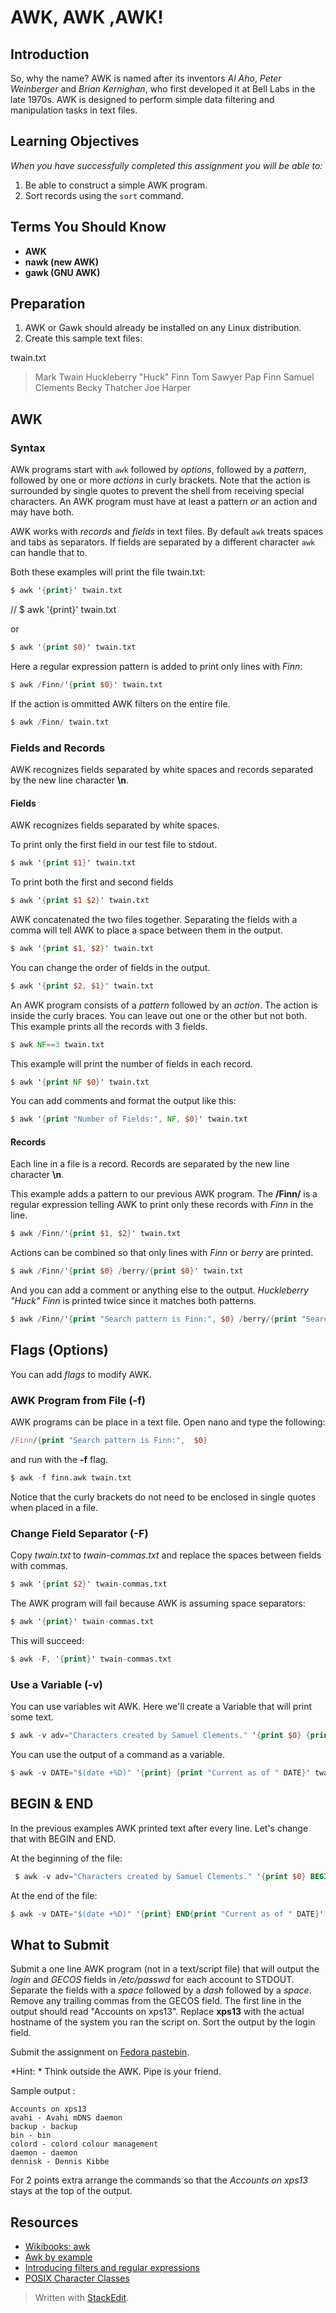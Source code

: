 # AWK, AWK ,AWK!

## Introduction

So, why the name? AWK is named after its inventors *Al Aho*, *Peter Weinberger* and *Brian Kernighan*, who first developed it at Bell Labs in the late 1970s. AWK is designed to perform simple data filtering and manipulation tasks in text files.

## Learning Objectives

*When you have successfully completed this assignment you will be able to:*

1. Be able to construct a simple AWK program.
2. Sort records using the `sort` command.

## Terms You Should Know

- **AWK**
- **nawk (new AWK)**
- **gawk (GNU AWK)**

## Preparation

1. AWK or Gawk should already be installed on any Linux distribution.
2. Create this sample text files:

twain.txt

  >Mark Twain
  Huckleberry "Huck" Finn
  Tom Sawyer
  Pap Finn
  Samuel Clements
  Becky Thatcher
  Joe Harper

## AWK

### Syntax

AWk programs start with `awk` followed by *options*, followed by a *pattern*, followed by one or more *actions* in curly brackets. Note that the action is surrounded by single quotes to prevent the shell from receiving special characters. An AWK program must have at least a pattern *or* an action and may have both.

AWK works with *records* and *fields* in text files. By default `awk` treats spaces and tabs as separators. If fields are separated by a different character `awk` can handle that to.

Both these examples will print the file twain.txt:

``` awk
$ awk '{print}' twain.txt
```

// $ awk '{print}' twain.txt

or

```awk
$ awk '{print $0}' twain.txt
```

Here a regular expression pattern is added to print only lines with *Finn*:

```awk
$ awk /Finn/'{print $0}' twain.txt
```

If the action is ommitted AWK filters on the entire file.
 
```awk 
$ awk /Finn/ twain.txt
```

### Fields and Records

AWK recognizes fields separated by white spaces and records separated by the new line character **\n**.

#### Fields

AWK recognizes fields separated by white spaces.

To print only the first field in our test file to stdout.

```awk
$ awk '{print $1}' twain.txt
```

To print both the first and second fields

```awk
$ awk '{print $1 $2}' twain.txt
```

AWK concatenated the two files together. Separating the fields with a comma will tell AWK to place a space between them in the output.

```awk
$ awk '{print $1, $2}' twain.txt
```
You can change the order of fields in the output.

```awk
$ awk '{print $2, $1}' twain.txt
```

An AWK program consists of a *pattern* followed by an *action*. The action is inside the curly braces. You can leave out one or the other but not both. This example prints all the records with 3 fields.

```awk
$ awk NF==3 twain.txt
```

This example will print the number of fields in each record.

```awk
$ awk '{print NF $0}' twain.txt
```

You can add comments and format the output like this:

```awk
$ awk '{print "Number of Fields:", NF, $0}' twain.txt
```

#### Records

Each line in a file is a record. Records are separated by the new line character **\n**.

This example adds a pattern to our previous AWK program. The **/Finn/** is a regular expression telling AWK to print only these records with *Finn* in the line.

```awk
$ awk /Finn/'{print $1, $2}' twain.txt
```
 
Actions can be combined so that only lines with *Finn* or *berry* are printed.

```awk
$ awk /Finn/'{print $0} /berry/{print $0}' twain.txt
```

And you can add a comment or anything else to the output. *Huckleberry "Huck" Finn* is printed twice since it matches both patterns.

```awk
$ awk /Finn/'{print "Search pattern is Finn:", $0} /berry/{print "Search patter is berry:", $0}' twain.txt
```

## Flags (Options)

You can add *flags* to modify AWK.

### AWK Program from File (-f)

AWK programs can be place in a text file. Open nano and type the following:

```awk
/Finn/{print "Search pattern is Finn:",  $0}
```

and run with the **-f** flag.

```awk
$ awk -f finn.awk twain.txt
```

Notice that the curly brackets do not need to be enclosed in single quotes when placed in a file.

### Change Field Separator (-F)

Copy *twain.txt* to *twain-commas.txt* and replace the spaces between fields with commas. 

```awk
$ awk '{print $2}' twain-commas.txt
```

The AWK program will fail because AWK is assuming space separators:

```awk
$ awk '{print}' twain-commas.txt
```

This will succeed:

```awk
$ awk -F, '{print}' twain-commas.txt
```

### Use a Variable (-v)

 You can use variables wit AWK. Here we'll create a Variable that will print some text.

```awk
$ awk -v adv="Characters created by Samuel Clements." '{print $0} {print adv}' twain.txt
```

You can use the output of a command as a variable.

```awk
$ awk -v DATE="$(date +%D)" '{print} {print "Current as of " DATE}' twain.txt
```

## BEGIN & END

In the previous examples AWK printed text after every line. Let's change that with BEGIN and END.

At the beginning of the file:

```awk
 $ awk -v adv="Characters created by Samuel Clements." '{print $0} BEGIN{print adv}' twain.txt
```
 
At the end of the file:

```awk
$ awk -v DATE="$(date +%D)" '{print} END{print "Current as of " DATE}' twain.txt
```

## What to Submit

Submit a one line AWK program (not in a text/script file) that will output the *login* and *GECOS* fields in */etc/passwd* for each account to STDOUT. Separate the fields with a *space* followed by a *dash* followed by a *space*. Remove any trailing commas from the GECOS field. The first line in the output should read "Accounts on xps13". Replace **xps13** with the actual hostname of the system you ran the script on. Sort the output by the login field.

Submit the assignment on [Fedora pastebin](https://paste.fedoraproject.org/).

*Hint: * Think outside the AWK. Pipe is your friend.

Sample output :

```
Accounts on xps13
avahi - Avahi mDNS daemon
backup - backup
bin - bin
colord - colord colour management 
daemon - daemon
dennisk - Dennis Kibbe
```

For 2 points extra arrange the commands so that the *Accounts on xps13* stays at the top of the output.

## Resources

- [Wikibooks: awk](https://en.wikibooks.org/wiki/Awk)
- [Awk by example](http://www.ibm.com/developerworks/library/l-awk1/index.html)
- [Introducing filters and regular expressions](http://www.ibm.com/developerworks/aix/tutorials/au-unixtips3/index.html)
- [POSIX Character Classes](http://www.regular-expressions.info/posixbrackets.html)

> Written with [StackEdit](https://stackedit.io/).<!--se_discussion_list:{"RD10yRKXY5dzthgnOuh9A1xh":{"selectionStart":5019,"selectionEnd":5033,"commentList":[{"content":"sort /etc/passwd | awk -v hn=$(hostname) -F\":\" '{ print $1,\"-\", $5 } BEGIN{print \"Accounts on\",hn}' | sed 's/,//g' | head -n2"},{"content":"sort /etc/passwd|awk -F: -v header=$(hostname) 'BEGIN {print \"Accounts on \" header} {print $1 \" - \" $5}'| sed 's/,//g'"},{"content":"sort -t: -k1 /etc/passwd | awk -v host=\"$(hostname)\" 'BEGIN {FS = \":\"; OFS = \" - \"; print \"Accounts on \" host} {print $1,$5}' | sed s/,*$//"}],"discussionIndex":"RD10yRKXY5dzthgnOuh9A1xh"}}-->